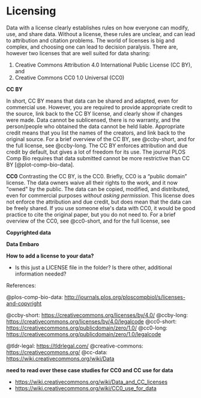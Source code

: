 # Licensing

Data with a license clearly establishes rules on how everyone can modify, use, and share data. Without a license, these rules are unclear, and can lead to attribution and citation problems. The world of licenses is big and complex, and choosing one can lead to decision paralysis. There are, however two licenses that are well suited for data sharing:

1. Creative Commons Attribution 4.0 International Public License (CC BY), and
2. Creative Commons CC0 1.0 Universal (CC0)

**CC BY**

In short, CC BY means that data can be shared and adapted, even for commercial use. However, you are required to provide appropriate credit to the source, link back to the CC BY license, and clearly show if changes were made. Data cannot be sublicensed, there is no warranty, and the person/people who obtained the data cannot be held liable. Appropriate credit means that you list the names of the creators, and link back to the original source. For a brief overview of the CC BY, see @ccby-short, and for the full license, see @ccby-long. The CC BY enforces attribution and due credit by default, but gives a lot of freedom for its use. The journal PLOS Comp Bio requires that data submitted cannot be more restrictive than CC BY [@plot-comp-bio-data].

**CC0**
Contrasting the CC BY, is the CC0. Briefly, CC0 is a “public domain” license. The data owners waive all their rights to the work, and it now "owned" by the public. The data can be copied, modified, and distributed, even for commercial purposes _without asking permission_. This license does not enforce the attribution and due credit, but does mean that the data can be freely shared. If you use someone else's data with CC0, it would be good practice to cite the original paper, but you do not need to. For a brief overview of the CC0, see @cc0-short, and for the full license, see

**Copyrighted data**

**Data Embaro**


**How to add a license to your data?**

- Is this just a LICENSE file in the folder? Is there other, additional information needed?

References:

@plos-comp-bio-data: http://journals.plos.org/ploscompbiol/s/licenses-and-copyright

@ccby-short: https://creativecommons.org/licenses/by/4.0/
@ccby-long: https://creativecommons.org/licenses/by/4.0/legalcode
@cc0-short: https://creativecommons.org/publicdomain/zero/1.0/
@cc0-long: https://creativecommons.org/publicdomain/zero/1.0/legalcode

@tldr-legal: https://tldrlegal.com/
@creative-commons: https://creativecommons.org/
@cc-data: https://wiki.creativecommons.org/wiki/Data

**need to read over these case studies for CC0 and CC use for data**

- https://wiki.creativecommons.org/wiki/Data_and_CC_licenses
- https://wiki.creativecommons.org/wiki/CC0_use_for_data
